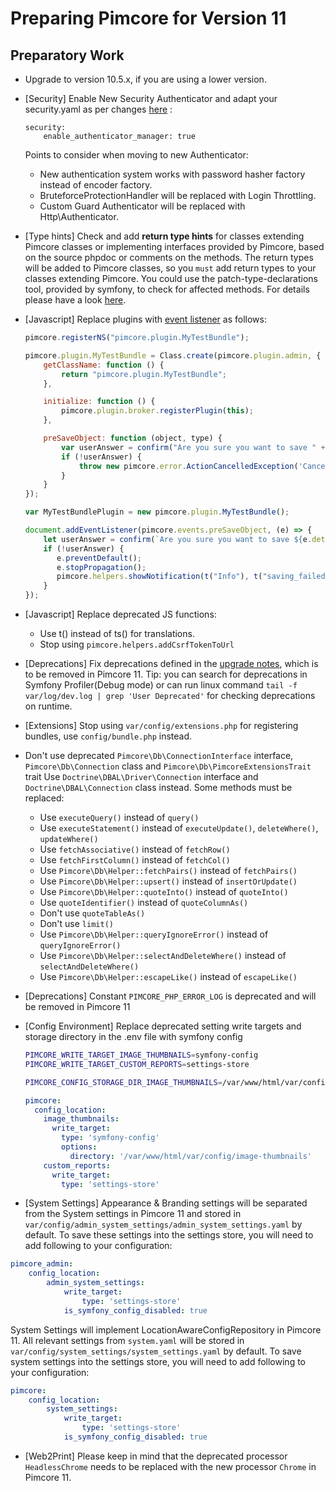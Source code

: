 # Preparing Pimcore for Version 11

## Preparatory Work
- Upgrade to version 10.5.x, if you are using a lower version.
- [Security] Enable New Security Authenticator and adapt your security.yaml as per changes [here](https://github.com/pimcore/demo/blob/11.x/config/packages/security.yaml) :
    ```
    security:
        enable_authenticator_manager: true
    ```
    Points to consider when moving to new Authenticator:
  - New authentication system works with password hasher factory instead of encoder factory.
  - BruteforceProtectionHandler will be replaced with Login Throttling.
  - Custom Guard Authenticator will be replaced with Http\Authenticator.
- [Type hints] Check and add **return type hints** for classes extending Pimcore classes or implementing interfaces provided by Pimcore, based on the source phpdoc or comments on the methods.
  The return types will be added to Pimcore classes, so you `must` add return types to your classes extending Pimcore.
  You could use the patch-type-declarations tool, provided by symfony, to check for affected methods. For details please have a look [here](https://symfony.com/doc/5.4/setup/upgrade_major.html#4-update-your-code-to-work-with-the-new-version).


- [Javascript] Replace plugins with [event listener](../../20_Extending_Pimcore/13_Bundle_Developers_Guide/06_Event_Listener_UI.md) as follows:
    ```javascript
    pimcore.registerNS("pimcore.plugin.MyTestBundle");

    pimcore.plugin.MyTestBundle = Class.create(pimcore.plugin.admin, {
        getClassName: function () {
            return "pimcore.plugin.MyTestBundle";
        },
    
        initialize: function () {
            pimcore.plugin.broker.registerPlugin(this);
        },
    
        preSaveObject: function (object, type) {
            var userAnswer = confirm("Are you sure you want to save " + object.data.general.o_className + "?");
            if (!userAnswer) {
                throw new pimcore.error.ActionCancelledException('Cancelled by user');
            }
        }
    });
    
    var MyTestBundlePlugin = new pimcore.plugin.MyTestBundle();
    ```
    
    ```javascript
    document.addEventListener(pimcore.events.preSaveObject, (e) => {
        let userAnswer = confirm(`Are you sure you want to save ${e.detail.object.data.general.o_className}?`);
        if (!userAnswer) {
           e.preventDefault();
           e.stopPropagation();
           pimcore.helpers.showNotification(t("Info"), t("saving_failed") + ' ' + 'placeholder', 'info');
        }
    });
    ```
- [Javascript] Replace deprecated JS functions:
   - Use t() instead of ts() for translations.
   - Stop using `pimcore.helpers.addCsrfTokenToUrl`
 
- [Deprecations] Fix deprecations defined in the [upgrade notes](../09_Upgrade_Notes/README.md), which is to be removed in Pimcore 11.
  Tip: you can search for deprecations in Symfony Profiler(Debug mode) or can run linux command `tail -f var/log/dev.log | grep 'User Deprecated'` for checking deprecations on runtime.

- [Extensions] Stop using `var/config/extensions.php` for registering bundles, use `config/bundle.php` instead.

- Don't use deprecated `Pimcore\Db\ConnectionInterface` interface, `Pimcore\Db\Connection` class and `Pimcore\Db\PimcoreExtensionsTrait` trait
  Use `Doctrine\DBAL\Driver\Connection` interface and `Doctrine\DBAL\Connection` class instead.
  Some methods must be replaced:
  - Use `executeQuery()` instead of `query()`
  - Use `executeStatement()` instead of `executeUpdate()`, `deleteWhere()`, `updateWhere()`
  - Use `fetchAssociative()` instead of `fetchRow()`
  - Use `fetchFirstColumn()` instead of `fetchCol()`
  - Use `Pimcore\Db\Helper::fetchPairs()` instead of `fetchPairs()`
  - Use `Pimcore\Db\Helper::upsert()` instead of `insertOrUpdate()`
  - Use `Pimcore\Db\Helper::quoteInto()` instead of `quoteInto()`
  - Use `quoteIdentifier()` instead of `quoteColumnAs()`
  - Don't use `quoteTableAs()`
  - Don't use `limit()`
  - Use `Pimcore\Db\Helper::queryIgnoreError()` instead of `queryIgnoreError()`
  - Use `Pimcore\Db\Helper::selectAndDeleteWhere()` instead of `selectAndDeleteWhere()`
  - Use `Pimcore\Db\Helper::escapeLike()` instead of `escapeLike()`

- [Deprecations] Constant `PIMCORE_PHP_ERROR_LOG` is deprecated and will be removed in Pimcore 11

- [Config Environment] Replace deprecated setting write targets and storage directory in the .env file with symfony config
    ```bash
    PIMCORE_WRITE_TARGET_IMAGE_THUMBNAILS=symfony-config
    PIMCORE_WRITE_TARGET_CUSTOM_REPORTS=settings-store
  
    PIMCORE_CONFIG_STORAGE_DIR_IMAGE_THUMBNAILS=/var/www/html/var/config/image-thumbnails
    ```
    ```yaml
    pimcore:
      config_location:
        image_thumbnails:
          write_target:
            type: 'symfony-config'
            options:
              directory: '/var/www/html/var/config/image-thumbnails'
        custom_reports:
          write_target:
            type: 'settings-store'
    ```
- [System Settings] Appearance & Branding settings will be separated from the System settings in Pimcore 11 and stored in `var/config/admin_system_settings/admin_system_settings.yaml` by default.
  To save these settings into the settings store, you will need to add following to your configuration:
```yaml
pimcore_admin:
    config_location:
        admin_system_settings:
            write_target:
                type: 'settings-store'
            is_symfony_config_disabled: true
```

System Settings will implement LocationAwareConfigRepository in Pimcore 11. All relevant settings from `system.yaml` will be stored in `var/config/system_settings/system_settings.yaml` by default.
To save system settings into the settings store, you will need to add following to your configuration:
```yaml
pimcore:
    config_location:
        system_settings:
            write_target:
                type: 'settings-store'
            is_symfony_config_disabled: true
```

- [Web2Print] Please keep in mind that the deprecated processor `HeadlessChrome` needs to be replaced with the new processor `Chrome` in Pimcore 11.